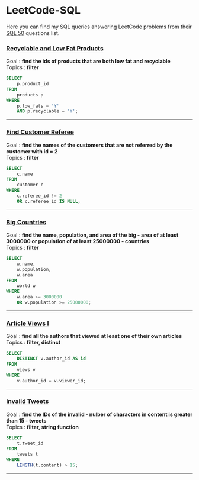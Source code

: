 # LeetCode-SQL
Here you can find my SQL queries answering LeetCode problems from their [SQL 50](https://leetcode.com/studyplan/top-sql-50/) questions list.

### [Recyclable and Low Fat Products](https://leetcode.com/problems/recyclable-and-low-fat-products/description/?envType=study-plan-v2&envId=top-sql-50)

Goal : **find the ids of products that are both low fat and recyclable**\
Topics : **filter**
```sql
SELECT
    p.product_id
FROM
    products p
WHERE 
    p.low_fats = 'Y'
    AND p.recyclable = 'Y';
```

---

### [Find Customer Referee](https://leetcode.com/problems/find-customer-referee/submissions/1394346205/?envType=study-plan-v2&envId=top-sql-50)

Goal : **find the names of the customers that are not referred by the customer with id = 2**\
Topics : **filter**
```sql
SELECT
    c.name
FROM
    customer c
WHERE
    c.referee_id != 2
    OR c.referee_id IS NULL;
```

---

### [Big Countries](https://leetcode.com/problems/big-countries/description/?envType=study-plan-v2&envId=top-sql-50)

Goal : **find the name, population, and area of the big - area of at least 3000000 or population of at least 25000000 - countries**\
Topics : **filter**
```sql
SELECT
    w.name,
    w.population,
    w.area
FROM
    world w
WHERE
    w.area >= 3000000
    OR w.population >= 25000000;
```

---

### [Article Views I](https://leetcode.com/problems/article-views-i/submissions/?envType=study-plan-v2&envId=top-sql-50)

Goal : **find all the authors that viewed at least one of their own articles**\
Topics : **filter, distinct**
```sql
SELECT
    DISTINCT v.author_id AS id
FROM
    views v
WHERE
    v.author_id = v.viewer_id;
```

---

### [Invalid Tweets](https://leetcode.com/problems/invalid-tweets/description/?envType=study-plan-v2&envId=top-sql-50)

Goal : **find the IDs of the invalid - nulber of characters in content is greater than 15 - tweets**\
Topics : **filter, string function**
```sql
SELECT
    t.tweet_id
FROM
    tweets t
WHERE
    LENGTH(t.content) > 15;
```

---
